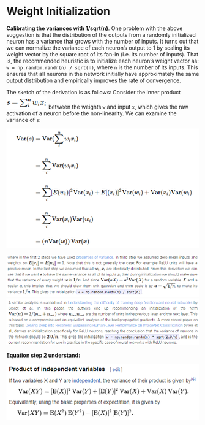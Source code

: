 # Weight Initialization
**Calibrating the variances with 1/sqrt(n)**. One problem with the above suggestion is that the distribution of the outputs from a randomly initialized neuron has a variance that grows with the number of inputs. It turns out that we can normalize the variance of each neuron’s output to 1 by scaling its weight vector by the square root of its fan-in (i.e. its number of inputs). That is, the recommended heuristic is to initialize each neuron’s weight vector as: `w = np.random.randn(n) / sqrt(n)`, where `n` is the number of its inputs. This ensures that all neurons in the network initially have approximately the same output distribution and empirically improves the rate of convergence.

The sketch of the derivation is as follows: Consider the inner product ![Equation1](./images/1.PNG) between the weights `w` and input `x`, which gives the raw activation of a neuron before the non-linearity. We can examine the variance of `s`:

<p align="center">
    <img src="./images/2.PNG"/>
</p>
<img src="./images/3.PNG"/>
<img src="./images/5.PNG"/>

**Equation step 2 understand:** 
<p>
    <img src="./images/4.PNG">
</p>